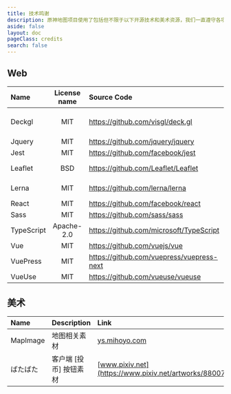 ```yaml
---
title: 技术鸣谢
description: 原神地图项目使用了包括但不限于以下开源技术和美术资源，我们一直遵守各项使用协议。感谢作者们，是你们让世界更美好！
aside: false
layout: doc
pageClass: credits
search: false
---
```


## Web

| Name       | License name | Source Code                                 | Copyright                  |
| :--------- | :----------: | :------------------------------------------ | :------------------------- |
| Deckgl     |     MIT      | <https://github.com/visgl/deck.gl>          | Urban Computing Foundation |
| Jquery     |     MIT      | <https://github.com/jquery/jquery>          | John Resig                 |
| Jest       |     MIT      | <https://github.com/facebook/jest>          | Facebook                   |
| Leaflet    |     BSD      | <https://github.com/Leaflet/Leaflet>        | Vladimir Agafonkin         |
| Lerna      |     MIT      | <https://github.com/lerna/lerna>            | Lerna Contributors         |
| React      |     MIT      | <https://github.com/facebook/react>         | Facebook                   |
| Sass       |     MIT      | <https://github.com/sass/sass>              | Sass team                  |
| TypeScript |  Apache-2.0  | <https://github.com/microsoft/TypeScript>   | Microsoft                  |
| Vue        |     MIT      | <https://github.com/vuejs/vue>              | Evan You                   |
| VuePress   |     MIT      | <https://github.com/vuepress/vuepress-next> | Evan You                   |
| VueUse     |     MIT      | <https://github.com/vueuse/vueuse>          | Anthony Fu                 |

## 美术

| Name     | Description            | Link                                                     | CopyRight |
| :------- | :--------------------- | :------------------------------------------------------- | :-------- |
| MapImage | 地图相关素材           | [ys.mihoyo.com](https://ys.mihoyo.com)                   | MiHoYo    |
| ばたばた | 客户端 [投币] 按钮素材 | [www.pixiv.net](https://www.pixiv.net/artworks/88007179) | Seseren   |
